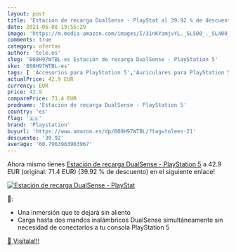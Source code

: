 ```yaml
---
layout: post
title: 'Estación de recarga DualSense - PlayStat al 39.92 % de descuento'
date: 2021-06-08 19:55:29
image: 'https://m.media-amazon.com/images/I/31nKYamjvYL._SL500_._SL400_.jpg'
comments: true
category: ofertas
author: 'tole.es'
slug: 'B08H97WTBL-es Estación de recarga DualSense - PlayStation 5'
sku: 'B08H97WTBL-es'
tags: [ 'Accesorios para PlayStation 5','Auriculares para PlayStation 5','Cámaras y webcams para PlayStation 5','Hardware y juegos para PlayStation 5','Mandos y controles para PlayStation 5','Videojuegos','playstation', ]
actualPrice: 42.9 EUR
currency: EUR
price: 42.9
comparePrice: 71.4 EUR
prodname: 'Estación de recarga DualSense - PlayStation 5'
country: 'es'
flag: '🇪🇸'
brand: 'Playstation'
buyurl: 'https://www.amazon.es/dp/B08H97WTBL/?tag=tolees-21'
descuento: '39.92'
average: '60.7963963963967'
---
```


Ahora mismo tienes [Estación de recarga DualSense - PlayStation 5](https://www.amazon.es/dp/B08H97WTBL/?tag=tolees-21) a 42.9 EUR (original: 71.4 EUR) (39.92 %  de descuento) en el siguiente enlace!

[![Estación de recarga DualSense - PlayStat](https://m.media-amazon.com/images/I/31nKYamjvYL._SL500_._SL400_.jpg)](https://www.amazon.es/dp/B08H97WTBL/?tag=tolees-21)

🔎:

- Una inmersión que te dejará sin aliento
- Carga hasta dos mandos inalámbricos DualSense simultáneamente sin necesidad de conectarlos a tu consola PlayStation 5

[🛒 Visítala!!!](https://www.amazon.es/dp/B08H97WTBL/?tag=tolees-21)

